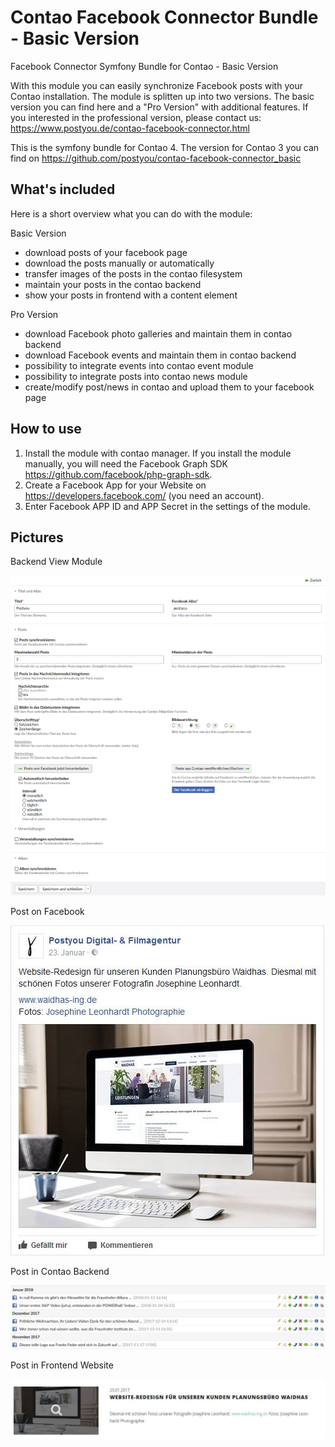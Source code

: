 Contao Facebook Connector Bundle - Basic Version
============
Facebook Connector Symfony Bundle for Contao - Basic Version

With this module you can easily synchronize Facebook posts with your Contao installation.
The module is splitten up into two versions. The basic version you can find here and a "Pro Version" with additional features.
If you interested in the professional version, please contact us: https://www.postyou.de/contao-facebook-connector.html

This is the symfony bundle for Contao 4. The version for Contao 3 you can find on https://github.com/postyou/contao-facebook-connector_basic

## What's included

Here is a short overview what you can do with the module:

Basic Version

 * download posts of your facebook page
 * download the posts manually or automatically
 * transfer images of the posts in the contao filesystem
 * maintain your posts in the contao backend
 * show your posts in frontend with a content element

Pro Version

 * download Facebook photo galleries and maintain them in contao backend
 * download Facebook events and maintain them in contao backend
 * possibility to integrate events into contao event module
 * possibility to integrate posts into contao news module
 * create/modify post/news in contao and upload them to your facebook page

 ## How to use

1. Install the module with contao manager. If you install the module manually, you will need the Facebook Graph SDK https://github.com/facebook/php-graph-sdk.
1. Create a Facebook App for your Website on https://developers.facebook.com/ (you need an account).
1. Enter Facebook APP ID and APP Secret in the settings of the module.



  ## Pictures

Backend View Module

![screenshot](https://github.com/postyou/contao-facebook-connector_basic-bundle/blob/master/readme_img/modul_2.PNG)

Post on Facebook

![screenshot](https://github.com/postyou/contao-facebook-connector_basic-bundle/blob/master/readme_img/facebook_post.JPG)

Post in Contao Backend

![screenshot](https://github.com/postyou/contao-facebook-connector_basic-bundle/blob/master/readme_img/news_modul.JPG)

Post in Frontend Website

![screenshot](https://github.com/postyou/contao-facebook-connector_basic-bundle/blob/master/readme_img/post_im_frontend.JPG)
